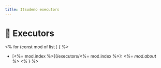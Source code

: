 ```yaml
---
title: Itsudeno executors
---
```


# 🍖 Executors

<% for (const mod of list ) { %>
* [<%= mod.index %>](/executors/<%= mod.index %>): *<%= mod.about %>*
<% } %>